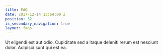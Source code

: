 ```yaml
---
title: FAQ
date: 2017-12-14 13:54:00 Z
position: 32
is_secondary_navigation: true
layout: faqs
---
```


Ut eligendi est aut odio. Cupiditate sed a itaque deleniti rerum est nesciunt dolor. Adipisci sunt qui est ea.
